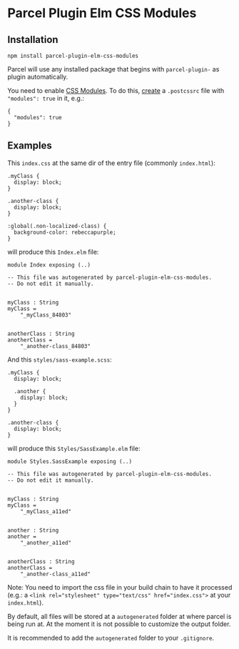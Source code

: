 # Parcel Plugin Elm CSS Modules

## Installation

```
npm install parcel-plugin-elm-css-modules
```

Parcel will use any installed package that begins with `parcel-plugin-` as plugin automatically.

You need to enable [CSS Modules](https://github.com/css-modules/css-modules). To do this, [create](https://en.parceljs.org/css.html#postcss) a `.postcssrc` file with `"modules": true` in it, e.g.:

```
{
  "modules": true
}
```

## Examples

This `index.css` at the same dir of the entry file (commonly `index.html`):

```
.myClass {
  display: block;
}

.another-class {
  display: block;
}

:global(.non-localized-class) {
  background-color: rebeccapurple;
}
```

will produce this `Index.elm` file:

```
module Index exposing (..)

-- This file was autogenerated by parcel-plugin-elm-css-modules.
-- Do not edit it manually.


myClass : String
myClass =
    "_myClass_84803"


anotherClass : String
anotherClass =
    "_another-class_84803"

```

And this `styles/sass-example.scss`:

```
.myClass {
  display: block;

  .another {
    display: block;
  }
}

.another-class {
  display: block;
}
```

will produce this `Styles/SassExample.elm` file:

```
module Styles.SassExample exposing (..)

-- This file was autogenerated by parcel-plugin-elm-css-modules.
-- Do not edit it manually.


myClass : String
myClass =
    "_myClass_a11ed"


another : String
another =
    "_another_a11ed"


anotherClass : String
anotherClass =
    "_another-class_a11ed"

```

Note: You need to import the css file in your build chain to have it processed (e.g.: a `<link rel="stylesheet" type="text/css" href="index.css">` at your `index.html`).

By default, all files will be stored at a `autogenerated` folder at where parcel is being run at. At the moment it is not possible to customize the output folder.

It is recommended to add the `autogenerated` folder to your `.gitignore`.
